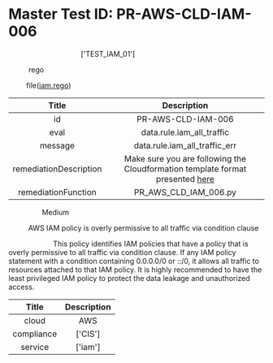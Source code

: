 



# Master Test ID: PR-AWS-CLD-IAM-006


***<font color="white">Master Snapshot Id:</font>*** ['TEST_IAM_01']

***<font color="white">type:</font>*** rego

***<font color="white">rule:</font>*** file([iam.rego])  
  
  
  
  

|Title|Description|
| :---: | :---: |
|id|PR-AWS-CLD-IAM-006|
|eval|data.rule.iam_all_traffic|
|message|data.rule.iam_all_traffic_err|
|remediationDescription|Make sure you are following the Cloudformation template format presented <a href='https://docs.aws.amazon.com/AWSCloudFormation/latest/UserGuide/aws-resource-iam-policy.html' target='_blank'>here</a>|
|remediationFunction|PR_AWS_CLD_IAM_006.py|


***<font color="white">Severity:</font>*** Medium

***<font color="white">Title:</font>*** AWS IAM policy is overly permissive to all traffic via condition clause

***<font color="white">Description:</font>*** This policy identifies IAM policies that have a policy that is overly permissive to all traffic via condition clause. If any IAM policy statement with a condition containing 0.0.0.0/0 or ::/0, it allows all traffic to resources attached to that IAM policy. It is highly recommended to have the least privileged IAM policy to protect the data leakage and unauthorized access.  
  
  

|Title|Description|
| :---: | :---: |
|cloud|AWS|
|compliance|['CIS']|
|service|['iam']|



[iam.rego]: https://github.com/prancer-io/prancer-compliance-test/tree/master/aws/cloud/iam.rego
